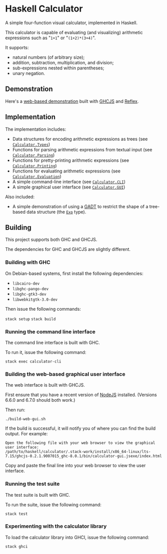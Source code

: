 # Haskell Calculator

A simple four-function visual calculator, implemented in Haskell.

This calculator is capable of evaluating (and visualizing) arithmetic expressions such as "<code>1+1</code>" or "<code>(1+2)*(3+4)</code>".

It supports:
* natural numbers (of arbitrary size);
* addition, subtraction, multiplication, and division;
* sub-expressions nested within parentheses;
* unary negation.

## Demonstration

Here's a [web-based demonstration](https://jonathanknowles.github.io/haskell-calculator-web/) built with [GHCJS](https://github.com/ghcjs/ghcjs) and [Reflex](https://github.com/reflex-frp/reflex-platform). 

## Implementation

The implementation includes:
* Data structures for encoding arithmetic expressions as trees (see <code>[Calculator.Types](https://github.com/jonathanknowles/haskell-calculator/blob/master/source/library/Calculator/Types.hs)</code>)
* Functions for parsing arithmetic expressions from textual input (see <code>[Calculator.Parsing](https://github.com/jonathanknowles/haskell-calculator/blob/master/source/library/Calculator/Parsing.hs)</code>)
* Functions for pretty-printing arithmetic expressions (see <code>[Calculator.Printing](https://github.com/jonathanknowles/haskell-calculator/blob/master/source/library/Calculator/Printing.hs)</code>)
* Functions for evaluating arithmetic expressions (see <code>[Calculator.Evaluation](https://github.com/jonathanknowles/haskell-calculator/blob/master/source/library/Calculator/Evaluation.hs)</code>)
* A simple command-line interface (see <code>[Calculator.CLI](https://github.com/jonathanknowles/haskell-calculator/blob/master/source/library/Calculator/CLI.hs)</code>)
* A simple graphical user interface (see <code>[Calculator.GUI](https://github.com/jonathanknowles/haskell-calculator/blob/master/source/library/Calculator/GUI.hs)</code>)

Also included:
* A simple demonstration of using a [GADT](https://en.wikipedia.org/wiki/Generalized_algebraic_data_type) to restrict the shape of a tree-based data structure (the <code>[Exp](https://github.com/jonathanknowles/haskell-calculator/blob/master/source/library/Calculator/Types.hs)</code> type).

## Building

This project supports both GHC and GHCJS.

The dependencies for GHC and GHCJS are slightly different.

### Building with GHC

On Debian-based systems, first install the following dependencies:

* <code>libcairo-dev</code>
* <code>libghc-pango-dev</code>
* <code>libghc-gtk3-dev</code>
* <code>libwebkitgtk-3.0-dev</code>

Then issue the following commands:

<code>stack setup</code>
<code>stack build</code>

### Running the command line interface

The command line interface is built with GHC.

To run it, issue the following command:

<code>stack exec calculator-cli</code>

### Building the web-based graphical user interface

The web interface is built with GHCJS.

First ensure that you have a recent version of [NodeJS](https://nodejs.org/) installed. (Versions 6.6.0 and 6.7.0 should both work.)

Then run:

<code>./build-web-gui.sh</code>

If the build is successful, it will notify you of where you can find the build output. For example:
```
Open the following file with your web browser to view the graphical user interface:
/path/to/haskell/calculator/.stack-work/install/x86_64-linux/lts-7.15/ghcjs-0.2.1.9007015_ghc-8.0.1/bin/calculator-gui.jsexe/index.html
```

Copy and paste the final line into your web browser to view the user interface.

### Running the test suite

The test suite is built with GHC.

To run the suite, issue the following command:

<code>stack test</code>

### Experimenting with the calculator library

To load the calculator library into GHCI, issue the following command:

<code>stack ghci</code>

